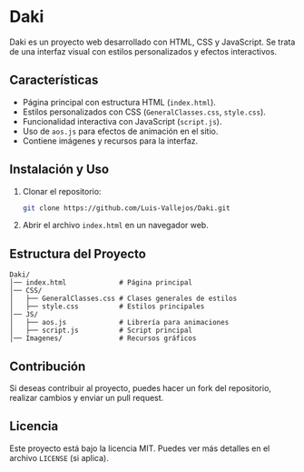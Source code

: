 # Daki

Daki es un proyecto web desarrollado con HTML, CSS y JavaScript. Se trata de una interfaz visual 
con estilos personalizados y efectos interactivos.

## Características

- Página principal con estructura HTML (`index.html`).
- Estilos personalizados con CSS (`GeneralClasses.css`, `style.css`).
- Funcionalidad interactiva con JavaScript (`script.js`).
- Uso de `aos.js` para efectos de animación en el sitio.
- Contiene imágenes y recursos para la interfaz.

## Instalación y Uso

1. Clonar el repositorio:
   ```sh
   git clone https://github.com/Luis-Vallejos/Daki.git
   ```
2. Abrir el archivo `index.html` en un navegador web.

## Estructura del Proyecto

```
Daki/
│── index.html             # Página principal
│── CSS/
│   ├── GeneralClasses.css # Clases generales de estilos
│   ├── style.css          # Estilos principales
│── JS/
│   ├── aos.js             # Librería para animaciones
│   ├── script.js          # Script principal
│── Imagenes/              # Recursos gráficos
```

## Contribución

Si deseas contribuir al proyecto, puedes hacer un fork del repositorio, realizar cambios y enviar un pull request.

## Licencia

Este proyecto está bajo la licencia MIT. Puedes ver más detalles en el archivo `LICENSE` (si aplica).
```
